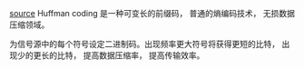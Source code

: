 [source](https://juejin.im/post/5c68b68a51882562e747fbea)
Huffman coding 是一种可变长的前缀码， 普通的熵编码技术， 无损数据压缩领域。

为信号源中的每个符号设定二进制码。出现频率更大符号将获得更短的比特， 出现少的更长的比特， 提高数据压缩率， 提高传输效率。

